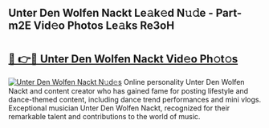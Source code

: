 ## Unter Den Wolfen Nackt Le𝚊k𝚎d N𝚞𝚍e - Part-m2E Vid𝚎o Photos Le𝚊ks Re3oH

# <h2><a href="http://fb2ugj.evod.top/?m=Unter+Den+Wolfen+Nackt">🔗 👉🔴 Unter Den Wolfen Nackt Vid𝚎o Ph𝚘t𝚘s</a></h2>

[![Unter Den Wolfen Nackt N𝚞d𝚎s](https://i.imgur.com/8V9OHl7.gif)](http://fb2ugj.evod.top/?m=Unter+Den+Wolfen+Nackt)
Online personality Unter Den Wolfen Nackt and content creator who has gained fame for posting lifestyle and dance-themed content, including dance trend performances and mini vlogs. Exceptional musician Unter Den Wolfen Nackt, recognized for their remarkable talent and contributions to the world of music. 
